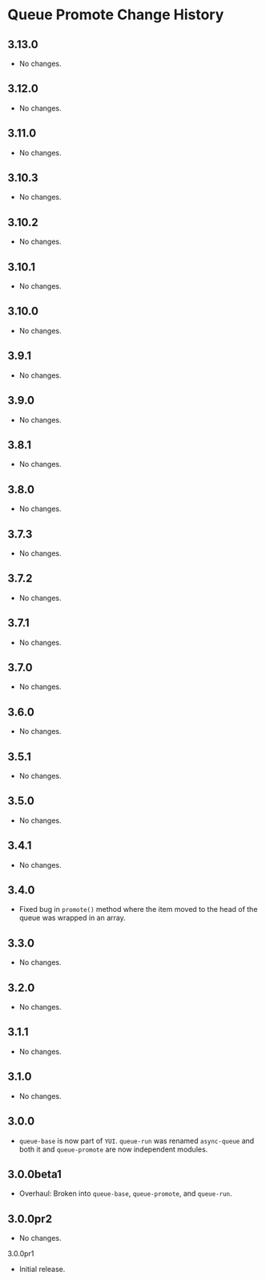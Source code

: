 Queue Promote Change History
============================

3.13.0
------

* No changes.

3.12.0
------

* No changes.

3.11.0
------

* No changes.

3.10.3
------

* No changes.

3.10.2
------

* No changes.

3.10.1
------

* No changes.

3.10.0
------

* No changes.

3.9.1
-----

* No changes.

3.9.0
-----

* No changes.

3.8.1
-----

* No changes.

3.8.0
-----

  * No changes.

3.7.3
-----

* No changes.

3.7.2
-----

* No changes.

3.7.1
-----

* No changes.

3.7.0
-----

* No changes.

3.6.0
-----

* No changes.

3.5.1
-----

  * No changes.

3.5.0
-----

  * No changes.

3.4.1
-----

  * No changes.

3.4.0
-----

  * Fixed bug in `promote()` method where the item moved to the head of the
    queue was wrapped in an array.

3.3.0
-----

  * No changes.

3.2.0
-----

  * No changes.

3.1.1
-----

  * No changes.

3.1.0
-----

  * No changes.

3.0.0
-----

  * `queue-base` is now part of `YUI`. `queue-run` was renamed `async-queue` and
    both it and `queue-promote` are now independent modules.

3.0.0beta1
----------

  * Overhaul: Broken into `queue-base`, `queue-promote`, and `queue-run`.

3.0.0pr2
--------

  * No changes.

3.0.0pr1

  * Initial release.
